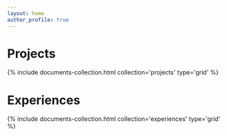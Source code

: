```yaml
---
layout: home
author_profile: true
---
```

# Projects
<div class="grid__wrapper">
  {% include documents-collection.html collection='projects' type='grid' %}
</div>

<div class="feature__wrapper"></div>

# Experiences
<div class="grid__wrapper">
  {% include documents-collection.html collection='experiences' type='grid' %}
</div>

<div class="feature__wrapper"></div>
